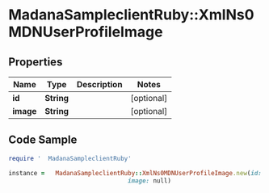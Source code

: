 #   MadanaSampleclientRuby::XmlNs0MDNUserProfileImage

## Properties

Name | Type | Description | Notes
------------ | ------------- | ------------- | -------------
**id** | **String** |  | [optional] 
**image** | **String** |  | [optional] 

## Code Sample

```ruby
require '  MadanaSampleclientRuby'

instance =   MadanaSampleclientRuby::XmlNs0MDNUserProfileImage.new(id: null,
                                 image: null)
```


